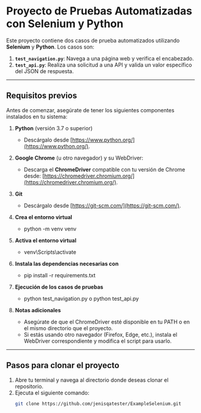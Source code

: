 # Proyecto de Pruebas Automatizadas con Selenium y Python

Este proyecto contiene dos casos de prueba automatizados utilizando **Selenium** y **Python**. Los casos son:

1. **`test_navigation.py`**: Navega a una página web y verifica el encabezado.
2. **`test_api.py`**: Realiza una solicitud a una API y valida un valor específico del JSON de respuesta.

---

## **Requisitos previos**

Antes de comenzar, asegúrate de tener los siguientes componentes instalados en tu sistema:

1. **Python** (versión 3.7 o superior)
   - Descárgalo desde [https://www.python.org/](https://www.python.org/).

2. **Google Chrome** (u otro navegador) y su WebDriver:
   - Descarga el **ChromeDriver** compatible con tu versión de Chrome desde: [https://chromedriver.chromium.org/](https://chromedriver.chromium.org/).

3. **Git**
   - Descárgalo desde [https://git-scm.com/](https://git-scm.com/).

4. **Crea el entorno virtual**
   - python -m venv venv

5. **Activa el entorno virtual**
   - venv\Scripts\activate
6. **Instala las dependencias necesarias con**
   - pip install -r requirements.txt

7. **Ejecución de los casos de pruebas**
   - python test_navigation.py o python test_api.py

8. **Notas adicionales**
   - Asegúrate de que el ChromeDriver esté disponible en tu PATH o en el mismo directorio que el proyecto.
   - Si estás usando otro navegador (Firefox, Edge, etc.), instala el WebDriver correspondiente y modifica el script para usarlo.

---

## **Pasos para clonar el proyecto**

1. Abre tu terminal y navega al directorio donde deseas clonar el repositorio.
2. Ejecuta el siguiente comando:
   ```bash
   git clone https://github.com/jenisqatester/ExampleSelenium.git
